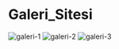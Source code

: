 # Galeri_Sitesi
![galeri-1](https://user-images.githubusercontent.com/116516795/201807729-135f8edb-2182-42c6-b3b5-5f4c3104fa92.png)
![galeri-2](https://user-images.githubusercontent.com/116516795/201807765-1aed4f7e-90bd-4929-9973-bd5de96fd91c.png)
![galeri-3](https://user-images.githubusercontent.com/116516795/201807796-0a7c3ef8-78f1-4a33-b12d-8084fe7577fa.png)
